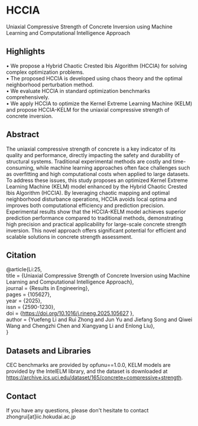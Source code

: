 # HCCIA
Uniaxial Compressive Strength of Concrete Inversion using Machine Learning and Computational Intelligence Approach

## Highlights  
• We propose a Hybrid Chaotic Crested Ibis Algorithm (HCCIA) for solving complex optimization problems.  
• The proposed HCCIA is developed using chaos theory and the optimal neighborhood perturbation method.  
• We evaluate HCCIA in standard optimization benchmarks comprehensively.  
• We apply HCCIA to optimize the Kernel Extreme Learning Machine (KELM) and propose HCCIA-KELM for the uniaxial compressive strength of concrete inversion.  

## Abstract
The uniaxial compressive strength of concrete is a key indicator of its quality and performance, directly impacting the safety and durability of structural systems. Traditional experimental methods are costly and time-consuming, while machine learning approaches often face challenges such as overfitting and high computational costs when applied to large datasets. To address these issues, this study proposes an optimized Kernel Extreme Learning Machine (KELM) model enhanced by the Hybrid Chaotic Crested Ibis Algorithm (HCCIA). By leveraging chaotic mapping and optimal neighborhood disturbance operations, HCCIA avoids local optima and improves both computational efficiency and prediction precision. Experimental results show that the HCCIA-KELM model achieves superior prediction performance compared to traditional methods, demonstrating high precision and practical applicability for large-scale concrete strength inversion. This novel approach offers significant potential for efficient and scalable solutions in concrete strength assessment.

## Citation
@article{Li:25,  
title = {Uniaxial Compressive Strength of Concrete Inversion using Machine Learning and Computational Intelligence Approach},  
journal = {Results in Engineering},  
pages = {105627},  
year = {2025},  
issn = {2590-1230},  
doi = {https://doi.org/10.1016/j.rineng.2025.105627 },  
author = {Yuefeng Li and Rui Zhong and Jun Yu and Jiefang Song and Qiwei Wang and Chengzhi Chen and Xiangyang Li and Enlong Liu},  
}

## Datasets and Libraries
CEC benchmarks are provided by opfunu==1.0.0, KELM models are provided by the IntelELM library, and the dataset is downloaded at https://archive.ics.uci.edu/dataset/165/concrete+compressive+strength.


## Contact
If you have any questions, please don't hesitate to contact zhongrui[at]iic.hokudai.ac.jp
